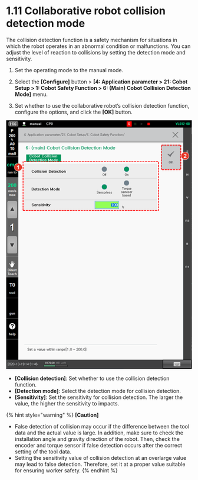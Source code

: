 # 1.11 Collaborative robot collision detection mode

The collision detection function is a safety mechanism for situations in which the robot operates in an abnormal condition or malfunctions. You can adjust the level of reaction to collisions by setting the detection mode and sensitivity.

1.  Set the operating mode to the manual mode.


2.  Select the **\[Configure]** button > **\[4: Application parameter > 21: Cobot Setup > 1: Cobot Safety Function > 6: (Main) Cobot Collision Detection Mode]** menu.


3. Set whether to use the collaborative robot’s collision detection function, configure the options, and click the **\[OK]** button.

![](<../_assets/image (28).png>)

* **\[Collision detection]**: Set whether to use the collision detection function.
* **\[Detection mode]**: Select the detection mode for collision detection.
* **\[Sensitivity]**: Set the sensitivity for collision detection. The larger the value, the higher the sensitivity to impacts.

{% hint style="warning" %}
**\[Caution]**

* False detection of collision may occur if the difference between the tool data and the actual value is large. In addition, make sure to check the installation angle and gravity direction of the robot. Then, check the encoder and torque sensor if false detection occurs after the correct setting of the tool data.
* Setting the sensitivity value of collision detection at an overlarge value may lead to false detection. Therefore, set it at a proper value suitable for ensuring worker safety.
{% endhint %}
